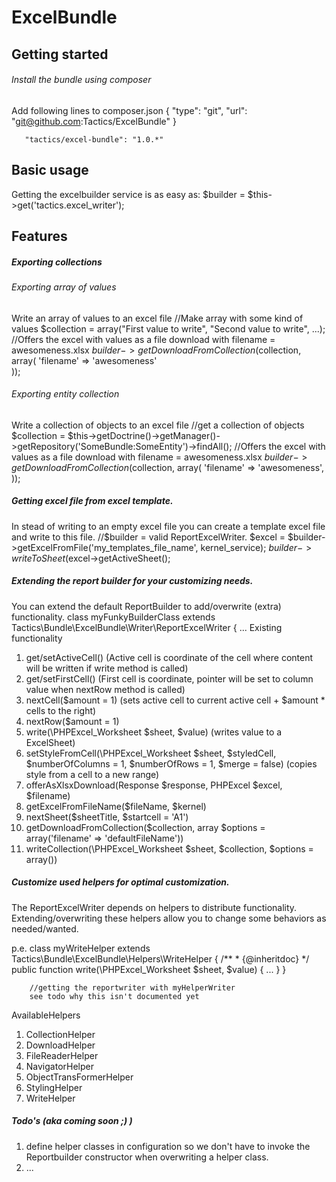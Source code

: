 ExcelBundle
===========
## Getting started
###### Install the bundle using composer
Add following lines to composer.json 
       {
       "type": "git",
       "url": "git@github.com:Tactics/ExcelBundle"
       }
       
       "tactics/excel-bundle": "1.0.*" 
     

## Basic usage
Getting the excelbuilder service is as easy as:
       $builder = $this->get('tactics.excel_writer');
## Features
##### Exporting collections
###### Exporting array of values
Write an array of values to an excel file
        //Make array with some kind of values 
        $collection = array("First value to write", "Second value to write", ...);
        //Offers the excel with values as a file download with filename = awesomeness.xlsx
        $builder->getDownloadFromCollection($collection, array(
            'filename' => 'awesomeness'                     
        ));
###### Exporting entity collection
Write a collection of objects to an excel file 
        //get a collection of objects
        $collection = $this->getDoctrine()->getManager()->getRepository('SomeBundle:SomeEntity')->findAll();
        //Offers the excel with values as a file download with filename = awesomeness.xlsx
        $builder->getDownloadFromCollection($collection, array(
            'filename' => 'awesomeness',       
        ));
##### Getting excel file from excel template.
In stead of writing to an empty excel file you can create a template excel file and write to this file.
        //$builder = valid ReportExcelWriter.
        $excel = $builder->getExcelFromFile('my_templates_file_name', kernel_service);
        $builder->writeToSheet($excel->getActiveSheet();
##### Extending the report builder for your customizing needs.
You can extend the default ReportBuilder to add/overwrite (extra) functionality.
        class myFunkyBuilderClass extends Tactics\Bundle\ExcelBundle\Writer\ReportExcelWriter { ...
Existing functionality 
1. get/setActiveCell() (Active cell is coordinate of the cell where content will be written if write method is called)
2. get/setFirstCell() (First cell is coordinate, pointer will be set to column value when nextRow method is called)
3. nextCell($amount = 1) (sets active cell to current active cell + $amount * cells to the right)
4. nextRow($amount = 1)
5. write(\PHPExcel_Worksheet $sheet, $value) (writes value to a ExcelSheet)
6. setStyleFromCell(\PHPExcel_Worksheet $sheet, $styledCell, $numberOfColumns = 1, $numberOfRows = 1, $merge = false) (copies style from a cell to a new range)
7. offerAsXlsxDownload(Response $response, PHPExcel $excel, $filename)
8. getExcelFromFileName($fileName, $kernel)
9. nextSheet($sheetTitle, $startcell = 'A1')
10. getDownloadFromCollection($collection, array $options = array('filename' => 'defaultFileName'))
11. writeCollection(\PHPExcel_Worksheet $sheet, $collection, $options = array())
        
##### Customize used helpers for optimal customization.
The ReportExcelWriter depends on helpers to distribute functionality.
Extending/overwriting these helpers allow you to change some behaviors as needed/wanted.

p.e.
        class myWriteHelper extends Tactics\Bundle\ExcelBundle\Helpers\WriteHelper {
            /**
            * {@inheritdoc}
            */
            public function write(\PHPExcel_Worksheet $sheet, $value) {
                ...
            }
        }
        
        //getting the reportwriter with myHelperWriter
        see todo why this isn't documented yet

AvailableHelpers
1. CollectionHelper
2. DownloadHelper
3. FileReaderHelper
4. NavigatorHelper
5. ObjectTransFormerHelper
6. StylingHelper
7. WriteHelper

##### Todo's (aka coming soon ;) )
1. define helper classes in configuration so we don't have to invoke the Reportbuilder constructor when overwriting a helper class.
2. ...
